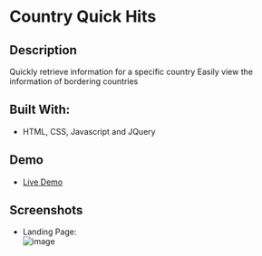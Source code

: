 # Country Quick Hits

## Description
Quickly retrieve information for a specific country
Easily view the information of bordering countries

## Built With:

- HTML, CSS, Javascript and JQuery

## Demo

- [Live Demo](https://coffey-john.github.io/api-hack-capstone/)

## Screenshots

- Landing Page: <br />
  ![image](https://user-images.githubusercontent.com/51337442/87477316-8eaf5e00-c5ed-11ea-9b52-9b6934a16bf7.png)
